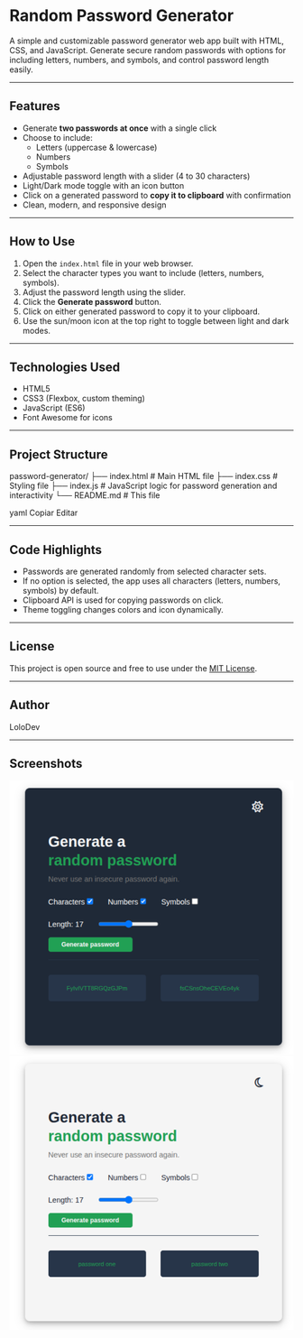 # Random Password Generator

A simple and customizable password generator web app built with HTML, CSS, and JavaScript. Generate secure random passwords with options for including letters, numbers, and symbols, and control password length easily.

---

## Features

- Generate **two passwords at once** with a single click
- Choose to include:
  - Letters (uppercase & lowercase)
  - Numbers
  - Symbols
- Adjustable password length with a slider (4 to 30 characters)
- Light/Dark mode toggle with an icon button
- Click on a generated password to **copy it to clipboard** with confirmation
- Clean, modern, and responsive design

---

## How to Use

1. Open the `index.html` file in your web browser.
2. Select the character types you want to include (letters, numbers, symbols).
3. Adjust the password length using the slider.
4. Click the **Generate password** button.
5. Click on either generated password to copy it to your clipboard.
6. Use the sun/moon icon at the top right to toggle between light and dark modes.

---

## Technologies Used

- HTML5
- CSS3 (Flexbox, custom theming)
- JavaScript (ES6)
- Font Awesome for icons

---

## Project Structure

password-generator/
├── index.html # Main HTML file
├── index.css # Styling file
├── index.js # JavaScript logic for password generation and interactivity
└── README.md # This file

yaml
Copiar
Editar

---

## Code Highlights

- Passwords are generated randomly from selected character sets.
- If no option is selected, the app uses all characters (letters, numbers, symbols) by default.
- Clipboard API is used for copying passwords on click.
- Theme toggling changes colors and icon dynamically.

---

## License

This project is open source and free to use under the [MIT License](LICENSE).

---

## Author

LoloDev

---

## Screenshots

![alt text](image.png)
![alt text](image-1.png)
